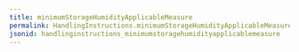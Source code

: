```yaml
---
title: minimumStorageHumidityApplicableMeasure
permalink: HandlingInstructions.minimumStorageHumidityApplicableMeasure.html
jsonid: handlinginstructions_minimumstoragehumidityapplicablemeasure
---
```

